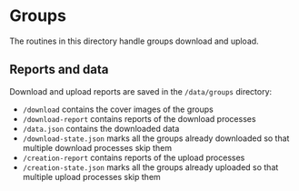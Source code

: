 # Groups

The routines in this directory handle groups download and upload.

## Reports and data

Download and upload reports are saved in the `/data/groups` directory:

- `/download` contains the cover images of the groups
- `/download-report` contains reports of the download processes
- `/data.json` contains the downloaded data
- `/download-state.json` marks all the groups already downloaded so that multiple download processes skip them
- `/creation-report` contains reports of the upload processes
- `/creation-state.json` marks all the groups already uploaded so that multiple upload processes skip them
